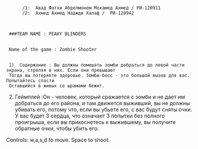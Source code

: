           /1:  Авад Фатхи Абделмонем Мохамед Ахмед / РИ-120911
          /2:  Ахмед Ахмед Наджди Халаф /  РИ-120942



     ###TEAM NAME : PEAKY BLINDERS                        


     Name of the game : Zombie Shooter


     1)  Содержание : Вы должны помешать зомби добраться до левой части экрана, стреляя в них. Если они превышают 
     Тогда вы потеряете здоровье. Зомби-босс - это большой вызов для вас. Попытайтесь спасти
     Оставшийся в живых со шрамами бежит.



2) Геймплей :Он - человек, который сражается с зомби и не дает им добраться до его района, и там движется выживший, вы не должны убивать его, потому что, если вы убьете его, с вас будут сняты очки. У вас будет 3 сердца, что означает 3 попытки без полного проигрыша, если вы прикоснетесь к выжившему, вы получите обратные очки, чтобы убить его.



Controls:
w,a,s,d to move.
Space to shoot.
